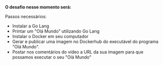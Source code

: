 <p><b>O desafio nesse momento será:</b></p>

Passos necessários:
* Instalar a Go Lang
* Printar um "Olá Mundo" utilizando Go Lang
* Instalar o Docker em seu computador
* Gerar e publicar uma imagem no Dockerhub do executável do programa "Olá Mundo".
* Postar nos comentários do vídeo a URL da sua imagem para que possamos executar o seu "Olá Mundo"

